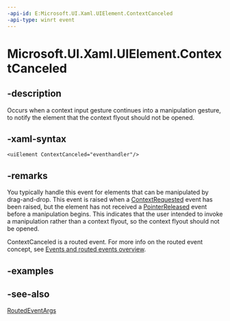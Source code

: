 ```yaml
---
-api-id: E:Microsoft.UI.Xaml.UIElement.ContextCanceled
-api-type: winrt event
---
```


<!-- Event syntax
public event Windows.Foundation.TypedEventHandler ContextCanceled<Windows.UI.Xaml.UIElement,  Windows.UI.Xaml.RoutedEventArgs>
-->

# Microsoft.UI.Xaml.UIElement.ContextCanceled

## -description

Occurs when a context input gesture continues into a manipulation gesture, to notify the element that the context flyout should not be opened.

## -xaml-syntax

```xaml
<uiElement ContextCanceled="eventhandler"/>
```

## -remarks

You typically handle this event for elements that can be manipulated by drag-and-drop. This event is raised when a [ContextRequested](uielement_contextrequested.md) event has been raised, but the element has not received a [PointerReleased](uielement_pointerreleased.md) event before a manipulation begins. This indicates that the user intended to invoke a manipulation rather than a context flyout, so the context flyout should not be opened.

ContextCanceled is a routed event. For more info on the routed event concept, see [Events and routed events overview](/windows/uwp/xaml-platform/events-and-routed-events-overview).

## -examples

## -see-also

[RoutedEventArgs](routedeventargs.md)
